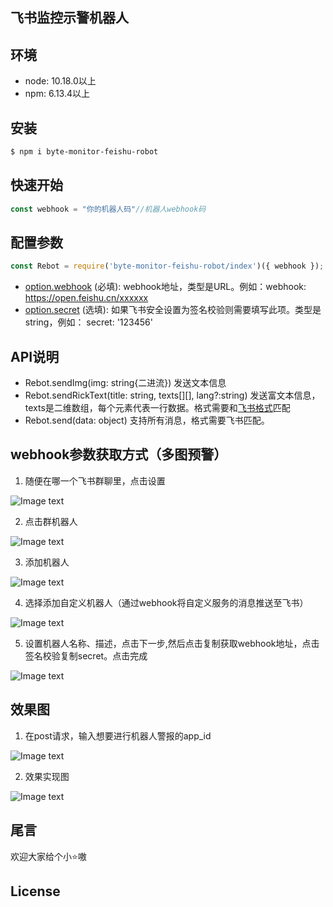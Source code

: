 ## 飞书监控示警机器人
## 环境
* node: 10.18.0以上
* npm: 6.13.4以上
 
## 安装
```bash
$ npm i byte-monitor-feishu-robot
```

## 快速开始
```js
const webhook = "你的机器人码"//机器人webhook码
```

## 配置参数
```js
const Rebot = require('byte-monitor-feishu-robot/index')({ webhook });
```
* [option.webhook](#webhook参数获取方式) (必填): webhook地址，类型是URL。例如：webhook: https://open.feishu.cn/xxxxxx
* [option.secret](#webhook参数获取方式) (选填): 如果飞书安全设置为签名校验则需要填写此项。类型是string，例如： secret: '123456'

## API说明
* Rebot.sendImg(img: string{二进流}) 发送文本信息
* Rebot.sendRickText(title: string, texts[][], lang?:string) 发送富文本信息， texts是二维数组，每个元素代表一行数据。格式需要和[飞书格式](https://open.feishu.cn/document/ukTMukTMukTM/uMDMxEjLzATMx4yMwETM#c48c9c2a)匹配
* Rebot.send(data: object) 支持所有消息，格式需要飞书匹配。

## webhook参数获取方式（**多图预警**）
1. 随便在哪一个飞书群聊里，点击设置

![Image text](https://raw.githubusercontent.com/ByteWebMonitor/byte-monitor-feishu-robot/main/img/1.png)

2. 点击群机器人

![Image text](https://raw.githubusercontent.com/ByteWebMonitor/byte-monitor-feishu-robot/main/img/2.png)

3. 添加机器人

![Image text](https://raw.githubusercontent.com/ByteWebMonitor/byte-monitor-feishu-robot/main/img/3.png)

4. 选择添加自定义机器人（通过webhook将自定义服务的消息推送至飞书）

![Image text](https://raw.githubusercontent.com/ByteWebMonitor/byte-monitor-feishu-robot/main/img/4.png)

5. 设置机器人名称、描述，点击下一步,然后点击复制获取webhook地址，点击签名校验复制secret。点击完成

![Image text](https://raw.githubusercontent.com/ByteWebMonitor/byte-monitor-feishu-robot/main/img/5.png)
## 效果图
1. 在post请求，输入想要进行机器人警报的app_id

![Image text](https://github.com/ByteWebMonitor/byte-monitor-feishu-robot/blob/master/img/6.png)

2. 效果实现图

![Image text](https://github.com/ByteWebMonitor/byte-monitor-feishu-robot/blob/master/img/7.png)
## 尾言
欢迎大家给个小⭐嗷
## License
